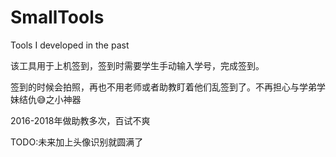 # SmallTools
Tools I developed in the past

该工具用于上机签到，签到时需要学生手动输入学号，完成签到。

签到的时候会拍照，再也不用老师或者助教盯着他们乱签到了。不再担心与学弟学妹结仇😅之小神器

2016-2018年做助教多次，百试不爽

TODO:未来加上头像识别就圆满了
